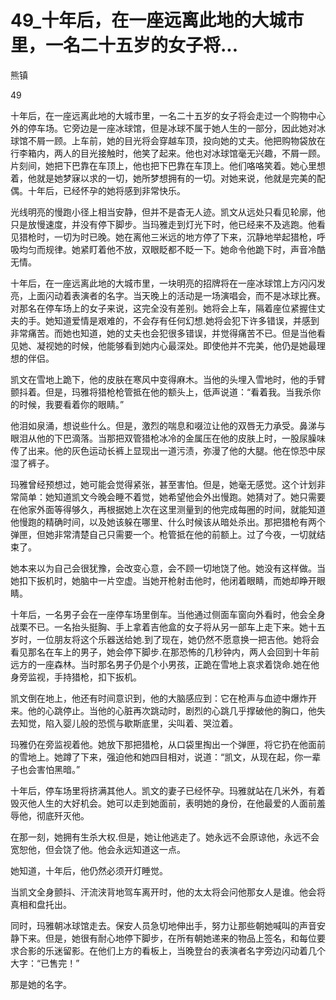 # 49_十年后，在一座远离此地的大城市里，一名二十五岁的女子将...

熊镇

49

十年后，在一座远离此地的大城市里，一名二十五岁的女子将会走过一个购物中心外的停车场。它旁边是一座冰球馆，但是冰球不属于她人生的一部分，因此她对冰球馆不屑一顾。上车前，她的目光将会穿越车顶，投向她的丈夫。他把购物袋放在行李箱内，两人的目光接触时，他笑了起来。他也对冰球馆毫无兴趣，不屑一顾。片刻间，她把下巴靠在车顶上，他也把下巴靠在车顶上。他们咯咯笑着。她心里想着，他就是她梦寐以求的一切，她所梦想拥有的一切。对她来说，他就是完美的配偶。十年后，已经怀孕的她将感到非常快乐。

光线明亮的慢跑小径上相当安静，但并不是杳无人迹。凯文从远处只看见轮廓，他只是放慢速度，并没有停下脚步。当玛雅走到灯光下时，他已经来不及逃跑。他看见猎枪时，一切为时已晚。她在离他三米远的地方停了下来，沉静地举起猎枪，呼吸均匀而规律。她紧盯着他不放，双眼眨都不眨一下。她命令他跪下时，声音冷酷无情。

十年后，在一座远离此地的大城市里，一块明亮的招牌将在一座冰球馆上方闪闪发亮，上面闪动着表演者的名字。当天晚上的活动是一场演唱会，而不是冰球比赛。对那名在停车场上的女子来说，这完全没有差别。她将会上车，隔着座位紧握住丈夫的手。她知道爱情是艰难的，不会存有任何幻想.她将会犯下许多错误，并感到非常痛苦。而她也知道，她的丈夫也会犯很多错误，并觉得痛苦不已。但是当他看见她、凝视她的时候，他能够看到她内心最深处。即使他并不完美，他仍是她最理想的伴侣。

凯文在雪地上跪下，他的皮肤在寒风中变得麻木。当他的头埋入雪地时，他的手臂颤抖着。但是，玛雅将猎枪枪管抵在他的额头上，低声说道：“看着我。当我杀你的时候，我要看着你的眼睛。”

他泪如泉涌，想说些什么。但是，激烈的喘息和啜泣让他的双唇无力承受。鼻涕与眼泪从他的下巴滴落。当那把双管猎枪冰冷的金属压在他的皮肤上时，一股尿臊味传了出来。他的灰色运动长裤上显现出一道污渍，弥漫了他的大腿。他在惊恐中尿湿了裤子。

玛雅曾经预想过，她可能会觉得紧张，甚至害怕。但是，她毫无感觉。这个计划非常简单：她知道凯文今晚会睡不着觉，她希望他会外出慢跑。她猜对了。她只需要在他家外面等得够久，再根据她上次在这里测量到的他完成每圈的时间，就能知道他慢跑的精确时间，以及她该躲在哪里、什么时候该从暗处杀出。那把猎枪有两个弹匣，但她非常清楚自己只需要一个。枪管抵在他的前额上。过了今夜，一切就结束了。

她本来以为自己会很犹豫，会改变心意，会不顾一切地饶了他。她没有这样做。当她扣下扳机时，她脑中一片空虚。当她开枪射击他时，他闭着眼睛，而她却睁开眼睛。

十年后，一名男子会在一座停车场里倒车。当他通过侧面车窗向外看时，他会全身战栗不已。一名抬头挺胸、手上拿着吉他盒的女子将从另一部车上走下来。她十五岁时，一位朋友将这个乐器送给她.到了现在，她仍然不愿意换一把吉他。她将会看见那名在车上的男子，她会停下脚步.在那恐怖的几秒钟内，两人会回到十年前远方的一座森林。当时那名男子仍是个小男孩，正跪在雪地上哀求着饶命.她在他身旁监视，手持猎枪，扣下扳机。

凯文倒在地上，他还有时间意识到，他的大脑感应到：它在枪声与血迹中爆炸开来。他的心跳停止。当他的心脏再次跳动时，剧烈的心跳几乎撑破他的胸口，他失去知觉，陷入婴儿般的恐慌与歇斯底里，尖叫着、哭泣着。

玛雅仍在旁监视着他。她放下那把猎枪，从口袋里掏出一个弹匣，将它扔在他面前的雪地上。她蹲了下来，强迫他和她四目相对，说道：“凯文，从现在起，你一辈子也会害怕黑暗。”

十年后，停车场里将挤满其他人。凯文的妻子已经怀孕。玛雅就站在几米外，有着毁灭他人生的大好机会。她可以走到她面前，表明她的身份，在他最爱的人面前羞辱他，彻底歼灭他。

在那一刻，她拥有生杀大权.但是，她让他逃走了。她永远不会原谅他，永远不会宽恕他，但会饶了他。他会永远知道这一点。

她知道，十年后，他仍然必须开灯睡觉。

当凯文全身颤抖、汗流浃背地驾车离开时，他的太太将会问他那女人是谁。他会将真相和盘托出。

同时，玛雅朝冰球馆走去。保安人员急切地伸出手，努力让那些朝她喊叫的声音安静下来。但是，她很有耐心地停下脚步，在所有朝她递来的物品上签名，和每位要求合影的乐迷留影。在他们上方的看板上，当晚登台的表演者名字旁边闪动着几个大字：“已售完！”

那是她的名字。